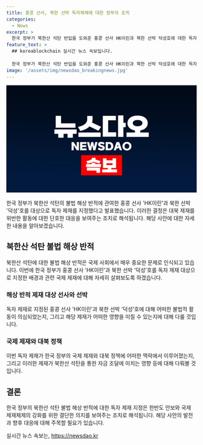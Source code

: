 ```yaml
---
title: 홍콩 선사, 북한 선박 독자제재에 대한 정부의 조치
categories:
  - News
excerpt: >
  한국 정부가 북한산 석탄 반입을 도와준 홍콩 선사 HK이린과 북한 선박 덕성호에 대한 독자제재를 발표했다. HK이린의 동선 위성 이미지가 공개되었다.
feature_text: >
  ## koreablockchain 실시간 뉴스 속보입니다.

  한국 정부가 북한산 석탄 반입을 도와준 홍콩 선사 HK이린과 북한 선박 덕성호에 대한 독자제재를 발표했다. HK이린의 동선 위성 이미지가 공개되었다.
image: '/assets/img/newsdao_breakingnews.jpg'
---
```


<p><img src="/assets/img/newsdao_breakingnews.jpg" alt="koreablockchain 속보" /></p>

<p>한국 정부가 북한산 석탄의 불법 해상 반적에 관여한 홍콩 선사 'HK이린'과 북한 선박 '덕성'호를 대상으로 독자 제재를 지정했다고 발표했습니다. 이러한 결정은 대북 제재를 위반한 활동에 대한 단호한 대응을 보여주는 조치로 해석됩니다. 해당 사안에 대한 자세한 내용을 알아보겠습니다. </p>

<h2 data-ke-size="size26">북한산 석탄 불법 해상 반적</h2>

<p>북한산 석탄에 대한 불법 해상 반적은 국제 사회에서 매우 중요한 문제로 인식되고 있습니다. 이번에 한국 정부가 홍콩 선사 'HK이린'과 북한 선박 '덕성'호를 독자 제재 대상으로 지정한 배경과 관련 국제 제재에 대해 자세히 살펴보도록 하겠습니다.</p>

<h3>해상 반적 제재 대상 선사와 선박</h3>

<p>독자 제재로 지정된 홍콩 선사 'HK이린'과 북한 선박 '덕성'호에 대해 어떠한 불법적 활동이 의심되었는지, 그리고 해당 제재가 어떠한 영향을 미칠 수 있는지에 대해 다룰 것입니다.</p>

<h3>국제 제재와 대북 정책</h3>

<p>이번 독자 제재가 한국 정부의 국제 제재와 대북 정책에 어떠한 맥락에서 이루어졌는지, 그리고 이러한 제재가 북한산 석탄을 통한 자금 조달에 미치는 영향 등에 대해 다뤄볼 것입니다.</p>

<h2 data-ke-size="size26">결론</h2>

<p>한국 정부의 북한산 석탄 불법 해상 반적에 대한 독자 제재 지정은 한반도 안보와 국제 제재체제의 강화를 위한 결단한 의지를 보여주는 조치로 해석됩니다. 해당 사안의 발전과 향후 대응에 대해 주목할 필요가 있습니다.</p>
실시간 뉴스 속보는, <a href="https://newsdao.kr" rel="dofollow">https://newsdao.kr</a>



